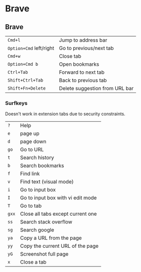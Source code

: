 # Brave

## Brave

|                         |                                |
| --                      | --                             |
| `Cmd+l`                 | Jump to address bar            |
| `Option+Cmd` left/right | Go to previous/next tab        |
| `Cmd+w`                 | Close tab                      |
| `Option+Cmd b`          | Open bookmarks                 |
| `Ctrl+Tab`              | Forward to next tab            |
| `Shift+Ctrl+Tab`        | Back to previous tab           |
| `Shift+Fn+Delete`       | Delete suggestion from URL bar |

### Surfkeys

Doesn't work in extension tabs due to security constraints.

|       |                                   |
| --    | --                                |
| `?`   | Help                              |
| `e`   | page up                           |
| `d`   | page down                         |
| `go`  | Go to URL                         |
| `t`   | Search history                    |
| `b`   | Search bookmarks                  |
| `f`   | Find link                         |
| `v`   | Find text (visual mode)           |
| `i`   | Go to input box                   |
| `I`   | Go to input box with vi edit mode |
| `T`   | Go to tab                         |
| `gxx` | Close all tabs except current one |
| `ss`  | Search stack overflow             |
| `sg`  | Search google                     |
| `ya`  | Copy a URL from the page          |
| `yy`  | Copy the current URL of the page  |
| `yG`  | Screenshot full page              |
| `x`   | Close a tab                       |

